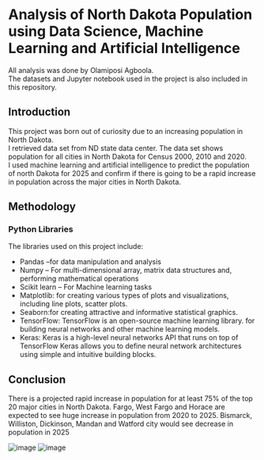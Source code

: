 # Analysis of North Dakota Population using Data Science, Machine Learning and Artificial Intelligence
All analysis was done by Olamiposi Agboola.  <br />
The datasets and Jupyter notebook used in the project is also included in this repository.  <br />

## Introduction
This project was born out of curiosity due to an increasing population in North Dakota.  <br />
I retrieved data set from ND state data center. The data set shows population for all cities in North Dakota for Census 2000, 2010 and 2020.  <br />
I used machine learning and artificial intelligence to predict the population of north Dakota for 2025 and confirm if there is going to be a rapid increase in population across the major cities in North Dakota.   <br />

## Methodology
### Python Libraries
The libraries used on this project include:
* Pandas –for data manipulation and analysis
* Numpy – For multi-dimensional array, matrix data structures and, performing mathematical operations
* Scikit learn – For Machine learning tasks
* Matplotlib: for creating various types of plots and visualizations, including line plots, scatter plots.
* Seaborn:for creating attractive and informative statistical graphics. 
* TensorFlow: TensorFlow is an open-source machine learning library. for building neural networks and other machine learning models.
* Keras: Keras is a high-level neural networks API that runs on top of TensorFlow Keras allows you to define neural network architectures using simple and intuitive building blocks.

## Conclusion
There is a projected rapid increase in population for at least 75% of the top 20 major cities in North Dakota.
Fargo, West Fargo and Horace are expected to see huge increase in population from 2020 to 2025.
Bismarck, Williston, Dickinson, Mandan and Watford city would see decrease in population in 2025


![image](https://github.com/agolamiposi/North-Dakota-Population/assets/90154869/f36f7808-40a9-45ce-af41-ac415c45716a)
![image](https://github.com/agolamiposi/North-Dakota-Population/assets/90154869/994bb99f-419b-476a-8697-73947db3d3a9)


